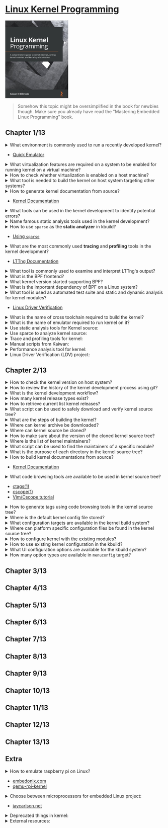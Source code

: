 # [Linux Kernel Programming](https://www.amazon.com/Linux-Kernel-Development-Cookbook-programming/dp/178995343X/ref=sr_1_1?crid=157ODC31BDOMQ&keywords=linux+kernel+programming&qid=1662213659&sprefix=%2Caps%2C2646&sr=8-1)
<img alt="9781789953435" src="../covers/9781789953435.jpg" width="200"/>

> Somehow this topic might be oversimplified in the book for newbies though.
> Make sure you already have read the "Mastering Embedded Linux Programming" book.

## Chapter 1/13

<details>
<summary>What environment is commonly used to run a recently developed kernel?</summary>

> emulator
</details>

* [Quick Emulator](https://qemu.org/docs/master/)

<details>
<summary>What virtualization features are required on a system to be enabled for running kernel on a virtual machine?</summary>

* Intel VT-x
* AMD-SV
</details>

<details>
<summary>How to check whether virtualization is enabled on a host machine?</summary>

```sh
lscpu | egrep --color 'vmx|svm'
```
</details>

<details>
<summary>What tool is needed to build the kernel on host system targeting other systems?</summary>

> cross toolchain
</details>

<details>
<summary>How to generate kernel documentation from source?</summary>

```sh
make htmldocs
make pdfdocs
```
</details>

* [Kernel Documentation](https://kernel.org/html/latest)

<details>
<summary>What tools can be used in the kernel development to identify potential errors?</summary>

> Static Analyzers
</details>

<details>
<summary>Name famous static analysis tools used in the kernel development?</summary>

* spare
* coccinelle
* smatch
* flawfinder
* cppcheck
* sonarqube
* coverity
* clocwork
</details>

<details>
<summary>How to use <code>sparse</code> as the <b>static analyzer</b> in kbuild?</summary>

> To check recompiled headers:

```sh
make C=1 CHECK=/usr/bin/sparse ARCH=x86_64
```

> To check all headers:

```sh
make C=2 CHECK=/usr/bin/sparse ARCH=x86_64
```
</details>

* [Using <code>sparse</code>](https://docs.kernel.org/dev-tools/sparse.html#using-sparse)

<details>
<summary>What are the most commonly used <b>tracing</b> and <b>profiling</b> tools in the kernel development?</summary>

- Extended Berkely Packet Filtering (eBPF)
- Linux Tracing Toolkit next generation (LTTng)
</details>

* [LTTng Documentation](https://lttng.org/docs)

<details>
<summary>What tool is commonly used to examine and interpret LTTng's output?</summary>

> Trace Compass GUI
</details>

<details>
<summary>What is the BPF frontend?</summary>

> BCC or bpftrace
</details>

<details>
<summary>What kernel version started supporting BPF?</summary>

> v4.0
</details>

<details>
<summary>What is the important dependency of BPF on a Linux system?</summary>

> linux-headers
</details>

<details>
<summary>What tool is used as automated test suite and static and dynamic analysis for kernel modules?</summary>

> Linux Driver Verification (LDV)
</details>

* [Linux Driver Verification](https://linuxtesting.org)

<details>
<summary>What is the name of cross toolchain required to build the kernel?</summary>

```sh
arm-none-eabi-gcc arm-none-eabi-gdb arm-none-eabi-binutils
```
</details>

<details>
<summary>What is the name of emulator required to run kernel on it?</summary>

```sh
qemu-system-arm
```
</details>

<details>
<summary>Use static analysis tools for Kernel source:</summary>

Open source tools:

* [Sparse](https://sparse.wiki.kernel.org/index.php/Main_Page)
* [Coccinelle](http://coccinelle.lip6.fr/)
* [Smatch](http://repo.or.cz/w/smatch.git)
* [Flawfinder](https://dwheeler.com/flawfinder/)
* [Cppcheck](https://github.com/danmar/cppcheck)

Commercial tools:

* [SonarQube](https://www.sonarqube.org/)
* [Coverity Scan](https://scan.coverity.com/)
* [Klocwork](https://www.meteonic.com/klocwork)

</details>

<details>
<summary>Use sparce to analyze kernel source:</summary>

```sh
make C=1 CHECK="/usr/bin/sparse"
```
</details>

<details>
<summary>Trace and profiling tools for kernel:</summary>

* [Linux Trace Toolkit next generation (LTTng)](https://lttng.org/docs)
</details>

<details>
<summary>Manual scripts from Kaiwan:</summary>

* [procmap utility](https://github.com/kaiwan/procmap)
* [Simple Embeded ARM Linux System (SEALS)](https://github.com/kaiwan/procmap)
* [device-memory-readwrite](https://github.com/kaiwan/device-memory-readwrite)
* [usefulsnips](https://github.com/kaiwan/usefulsnips)
</details>

<details>
<summary>Performance analysis tool for kernel:</summary>

* bpftrace package ([bcc](https://github.com/iovisor/bcc) clang dependent)
* [manual bcc installation](https://github.com/iovisor/bcc/blob/master/INSTALL.md)
</details>

<details>
<summary>Linux Driver Verification (LDV) project:</summary>

* https://linuxtesting.org
</details>

## Chapter 2/13

<details>
<summary>How to check the kernel version on host system?</summary>

```sh
uname -r
```
</details>

<details>
<summary>How to review the history of the kernel development process using git?</summary>

```sh
git log --date-order --graph --tags --simplify-by-decoration
```
</details>

<details>
<summary>What is the kernel development workflow?</summary>

1. The 5.x stable release is made. Thus, the merge window for the 5.x+1 (mainline) kernel has begun.
2. The merge window remains open for about 2 weeks and new patches are merged into the mainline.
3. Once (typically) 2 weeks have elapsed, the merge window is closed.
4. rc (aka mainline, prepatch) kernels start. 5.x+1-rc1, 5.x+1-rc2, ..., 5.x+1-rcn are released. This process takes anywhere between 6 to 8 weeks.
5. The stable release has arrived: the new 5.x+1 stable kernel is released.
6. The release is handed off to the "stable team". Significant bug or security fixes result in the release of 5.x+1.y : 5.x+1.1, 5.x+1.2, ... , 5.x+1.n. Maintained until the next stable release or End Of Life (EOL) date reached.
</details>

<details>
<summary>How many kernel release types exist?</summary>

* -next trees
* prepatches, also known as -rc or mainline
* stable kernels
* distribution and LTS kernels
* Super LTS (STLS) kernels
</details>

<details>
<summary>How to retrieve current list kernel releases?</summary>

```sh
curl -L https://kernel.org/finger_banner
```
</details>

<details>
<summary>What script can be used to safely download and verify kernel source tree?</summary>

```txt
https://git.kernel.org/pub/scm/linux/kernel/git/mricon/korg-helpers.git/tree/get-verified-tarball
```
</details>

<details>
<summary>What are the steps of building the kernel?</summary>

* obtaining kernel source
* configuring source
* building
* installing targets
* setting up bootloaders
</details>

<details>
<summary>Where can kernel archive be downloaded?</summary>

```txt
https://mirrors.edge.kerne.org/pub/linux/kernel/v5.x/linux_5.4.0.tar.xz
```
</details>

<details>
<summary>Where can kernel source be cloned?</summary>

```sh
git clone https://git.kernel.org/pub/scm/linux/git/torvalds/linux.git
```
</details>

<details>
<summary>How to make sure about the version of the cloned kernel source tree?</summary>

```sh
head Makefile
```
</details>

<details>
<summary>Where is the list of kernel maintainers?</summary>

> MAINTAINERS
</details>

<details>
<summary>What script can be used to find the maintainers of a specific module?</summary>

```sh
scripts/get_maintainer.pl
```
</details>

<details>
<summary>What is the purpose of each directory in the kernel source tree?</summary>

> Major subsystem directories

* kernel: core kernel subsystem
* mm: memory management
* fs: the kernel **Virtual Filesystem Switch (VFS)** and the individual filesystem drivers
* block: the underlying block I/O code
* net: implementation of the network protocol stack
* ipc: the **Inter-Process Communication (IPC)** subsystem
* sound: the **Advanced Linux Sound Architecture (ALSA)** sound subsystem
* virt: the virtualization code, specially **Kernel Virtual Machine (KVM)** subsystem

> Infrastructure / Misclenaous

* arch: the arch-specific code
* crypto: kernel level implementation of ciphers
* include: arch-independent kernel headers
* init: arch-independent kernel initialization code
* lib: the closest equivalent to a library for the kernel
* scripts: various useful scripts
* security: the **Linux Security Module (LSM)**, containing **Mandatory Access Control (MAX)** and **Discretionary Access Control (DAC)** frameworks.
* tools: various tools
</details>

<details>
<summary>How to build kernel documentations from source?</summary>

```sh
make help
make htmldocs
make pdfdocs
```

> Output will be generated in `Documentation/output/latex` and `Documentation/output/html`.
</details>

* [Kernel Documentation](https://kernel.org/doc/html/latest)

<details>
<summary>What code browsing tools are available to be used in kernel source tree?</summary>

* ctags
* cscope
</details>

* [ctags(1)](https://manpages.org/ctags/1)
* [cscope(1)](https://manpages.org/cscope/1)
* [Vim/Cscope tutorial](http://cscope.sourceforge.net/cscope_vim_tutorial.html)

<details>
<summary>How to generate tags using code browsing tools in the kernel source tree?</summary>

```sh
make ctags
make cscope
```
</details>

<details>
<summary>Where is the default kernel config file stored?</summary>

```sh
init/kconfig
```
</details>

<details>
<summary>What configuration targets are available in the kernel build system?</summary>

* defconfig: reseting all options to their defaults
* oldconfig: asking for new configurations
* localmodconfig: restoring options from module list
* platform\_defconfig: creating config based on platform
</details>

<details>
<summary>Where can platform specific configuration files be found in the kernel source tree?</summary>

```sh
ls arch/<arch>/configs/
make <platform>_defconfig
```
</details>

<details>
<summary>How to configure kernel with the existing modules?</summary>

```sh
lsmod > /tmp/modules.lst
make LSMOD=/tmp/modules.lst localmodconfig
```
</details>

<details>
<summary>How to use existing kernel configuration in the kbuild?</summary>

```sh
cp /boot/config-5.0.0 .config
make oldconfig
```
</details>

<details>
<summary>What UI configuration options are available for the kbuild system?</summary>

```sh
[menu,x,q]config
```
</details>

<details>
<summary>How many option types are available in <code>menuconfig</code> target?</summary>

* `[.]` boolean option
* `<.>` three state option, having `<*>` state as ON, `<m>` state as Module, `<>` state as OFF
* `{.}` required by a dependency as a module or compiled
* `-*-` required by a dependency as compiled
* `(...)` alphanumeric input
* `<Menu entry> --->` sub-menu
</details>

## Chapter 3/13
## Chapter 4/13
## Chapter 5/13
## Chapter 6/13
## Chapter 7/13
## Chapter 8/13
## Chapter 9/13
## Chapter 10/13
## Chapter 11/13
## Chapter 12/13
## Chapter 13/13

## Extra

<details>
<summary>How to emulate raspberry pi on Linux?</summary>

</details>

* [embedonix.com](https://embedonix.com/articles/linux/emulating-raspberry-pi-on-linux/)
* [qemu-rpi-kernel](https://github.com/dhruvvyas90/qemu-rpi-kernel/wiki)

<details>
<summary>Choose between microprocessors for embedded Linux project:</summary>

</details>

* [jaycarlson.net](https://jaycarlson.net/embedded-linux/)

<details>
<summary>Deprecated things in kernel:</summary>

https://www.kernel.org/doc/html/latest/process/deprecated.html#deprecated-interfaces-language-features-attributes-and-conventions
</details>

<details>
<summary>External resources:</summary>

* [Low-Level Programming University](https://github.com/gurugio/lowlevelprogramming-university)
* [Julia Evans: You can be a kernel hacker!](https://jvns.ca/blog/2014/09/18/you-can-be-a-kernel-hacker/)
* [Recurse](https://recurse.org)
* [The Eudyptula Challenge](https://github.com/agelastic/eudyptula)
* [Bootlin Toolchains](https://toolchains.bootlin.com/)
* [ELinux Toolchains](https://elinux.org/Toolchains)
</details>

